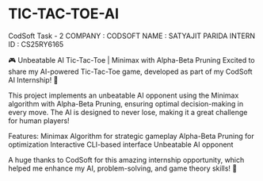 # TIC-TAC-TOE-AI
CodSoft Task - 2
 COMPANY : CODSOFT
 NAME : SATYAJIT PARIDA 
 INTERN ID : CS25RY6165

 🎮 Unbeatable AI Tic-Tac-Toe | Minimax with Alpha-Beta Pruning
Excited to share my AI-powered Tic-Tac-Toe game, developed as part of my CodSoft AI Internship! 🚀

This project implements an unbeatable AI opponent using the Minimax algorithm with Alpha-Beta Pruning, ensuring optimal decision-making in every move. The AI is designed to never lose, making it a great challenge for human players!

 Features:
     Minimax Algorithm for strategic gameplay
     Alpha-Beta Pruning for optimization
     Interactive CLI-based interface
     Unbeatable AI opponent

A huge thanks to CodSoft for this amazing internship opportunity, which helped me enhance my AI, problem-solving, and game theory skills! 🙌


